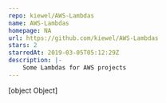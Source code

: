 ```yaml
---
repo: kiewel/AWS-Lambdas
name: AWS-Lambdas
homepage: NA
url: https://github.com/kiewel/AWS-Lambdas
stars: 2
starredAt: 2019-03-05T05:12:29Z
description: |-
    Some Lambdas for AWS projects
---
```


[object Object]

